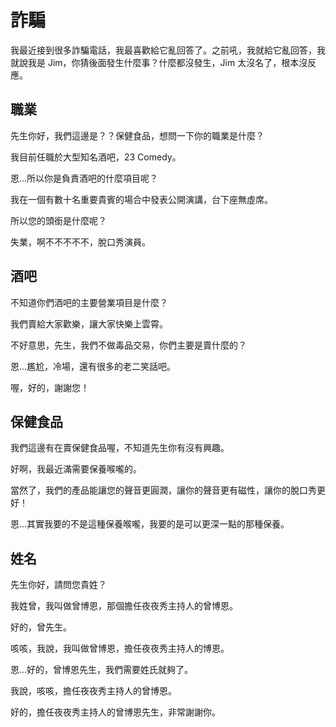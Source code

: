 # 詐騙
我最近接到很多詐騙電話，我最喜歡給它亂回答了。之前吼，我就給它亂回答，我就說我是 Jim，你猜後面發生什麼事？什麼都沒發生，Jim 太沒名了，根本沒反應。

## 職業
先生你好，我們這邊是？？保健食品，想問一下你的職業是什麼？

我目前任職於大型知名酒吧，23 Comedy。

恩...所以你是負責酒吧的什麼項目呢？

我在一個有數十名重要貴賓的場合中發表公開演講，台下座無虛席。

所以您的頭銜是什麼呢？

失業，啊不不不不不，脫口秀演員。

## 酒吧
不知道你們酒吧的主要營業項目是什麼？

我們賣給大家歡樂，讓大家快樂上雲霄。

不好意思，先生，我們不做毒品交易，你們主要是賣什麼的？

恩...尷尬，冷場，還有很多的老二笑話吧。

喔，好的，謝謝您！

## 保健食品
我們這邊有在賣保健食品喔，不知道先生你有沒有興趣。

好啊，我最近滿需要保養喉嚨的。

當然了，我們的產品能讓您的聲音更圓潤，讓你的聲音更有磁性，讓你的脫口秀更好！

恩...其實我要的不是這種保養喉嚨，我要的是可以更深一點的那種保養。

## 姓名
先生你好，請問您貴姓？

我姓曾，我叫做曾博恩，那個擔任夜夜秀主持人的曾博恩。

好的，曾先生。

咳咳，我說，我叫做曾博恩，擔任夜夜秀主持人的博恩。

恩...好的，曾博恩先生，我們需要姓氏就夠了。

我說，咳咳，擔任夜夜秀主持人的曾博恩。

好的，擔任夜夜秀主持人的曾博恩先生，非常謝謝你。

